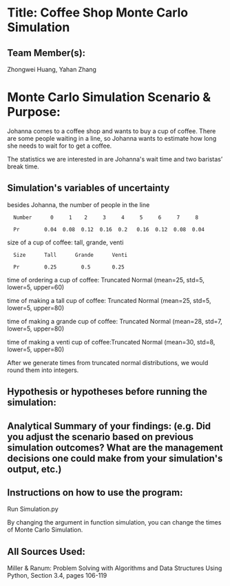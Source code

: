 # Title: Coffee Shop Monte Carlo Simulation

## Team Member(s):
Zhongwei Huang, Yahan Zhang

# Monte Carlo Simulation Scenario & Purpose:
Johanna comes to a coffee shop and wants to buy a cup of coffee. There are some people waiting in a line, so Johanna wants to estimate how long she needs to wait for to get a coffee.

The statistics we are interested in are Johanna's wait time and two baristas’ break time.

## Simulation's variables of uncertainty
besides Johanna, the number of people in the line
      
      Number      0     1    2     3     4     5     6     7     8
      
      Pr        0.04  0.08  0.12  0.16  0.2   0.16  0.12  0.08  0.04

size of a cup of coffee: tall, grande, venti
      
      Size      Tall      Grande      Venti
      
      Pr        0.25        0.5       0.25

time of ordering a cup of coffee: Truncated Normal (mean=25, std=5, lower=5, upper=60)

time of making a tall cup of coffee: Truncated Normal (mean=25, std=5, lower=5, upper=80)

time of making a grande cup of coffee: Truncated Normal (mean=28, std=7, lower=5, upper=80)

time of making a venti cup of coffee:Truncated Normal (mean=30, std=8, lower=5, upper=80)

After we generate times from truncated normal distributions, we would round them into integers.

## Hypothesis or hypotheses before running the simulation:


## Analytical Summary of your findings: (e.g. Did you adjust the scenario based on previous simulation outcomes?  What are the management decisions one could make from your simulation's output, etc.)


## Instructions on how to use the program:
Run Simulation.py

By changing the argument in function simulation, you can change the times of Monte Carlo Simulation.

## All Sources Used:
Miller & Ranum: Problem Solving with Algorithms and Data Structures Using Python, Section 3.4, pages 106-119
